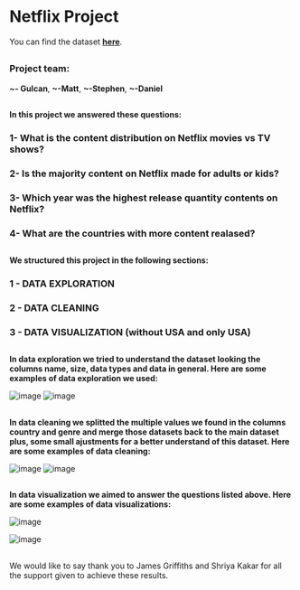 # **Netflix Project**

You can find the dataset **[here](https://www.kaggle.com/datasets/senapatirajesh/netflix-tv-shows-and-movies)**.
##

### Project team:
**~- Gulcan**, **~-Matt**, **~-Stephen**, **~-Daniel**
## 

**In this project we answered these questions:**

### 1- What is the content distribution on Netflix movies vs TV shows?
### 2- Is the majority content on Netflix made for adults or kids?
### 3- Which year was the highest release quantity contents on Netflix?
### 4- What are the countries with more content realased?
##

**We structured this project in the following sections:**

### 1 - DATA EXPLORATION
### 2 - DATA CLEANING
### 3 - DATA VISUALIZATION (without USA and only USA)
## 

**In data exploration we tried to understand the dataset looking the columns name, size, data types and data in general. Here are some examples of data exploration we used:**


![image](https://user-images.githubusercontent.com/124798004/236656113-be4d3a9e-a65b-4d4f-9723-6a72601723c5.png)
![image](https://user-images.githubusercontent.com/124798004/236656137-9146ae70-4b4f-42fd-9e5a-0f5df8f2b485.png)
## 

**In data cleaning we splitted the multiple values we found in the columns country and genre and merge those datasets back to the main dataset plus, some small ajustments for a better understand of this dataset. Here are some examples of data cleaning:**


![image](https://user-images.githubusercontent.com/124798004/236656255-1fb0d6d6-9aa9-4832-8abe-f17c63eb2520.png)
![image](https://user-images.githubusercontent.com/124798004/236656281-809b8a42-9474-4efe-9df1-24fbee1eb48f.png)
## 

**In data visualization we aimed to answer the questions listed above. Here are some examples of data visualizations:**


![image](https://user-images.githubusercontent.com/124798004/236656322-6478380e-7628-4ebe-912e-7f71954cab0d.png)

![image](https://user-images.githubusercontent.com/124798004/236656328-7fd90496-4b7c-42ba-965a-f69defd70308.png)
## 


We would like to say thank you to James Griffiths and Shriya Kakar for all the support given to achieve these results.

